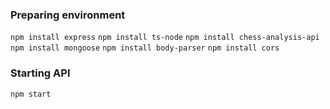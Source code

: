 ### Preparing environment
`npm install express`
`npm install ts-node`
`npm install chess-analysis-api`
`npm install mongoose`
`npm install body-parser`
`npm install cors`


### Starting API
`npm start`
